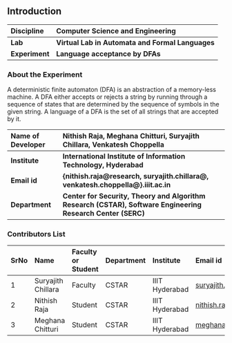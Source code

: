 ## Introduction


<b>Discipline | <b> Computer Science and Engineering
:--|:--|
<b> Lab | <b> Virtual Lab in Automata and Formal Languages
<b> Experiment|     <b> Language acceptance by DFAs

### About the Experiment 

A deterministic finite automaton (DFA) is an abstraction of a memory-less machine. A DFA either accepts or rejects a string by running through a sequence of states that are determined by the sequence of symbols in the given string. A language of a DFA is the set of all strings that are accepted by it.

<b>Name of Developer | <b> Nithish Raja, Meghana Chitturi, Suryajith Chillara, Venkatesh Choppella 
:--|:--|
<b> Institute | <b> International Institute of Information Technology, Hyderabad
<b> Email id|     <b> {nithish.raja@research, suryajith.chillara@, venkatesh.choppella@}.iiit.ac.in
<b> Department |  <b> Center for Security, Theory and Algorithm Research (CSTAR), Software Engineering Research Center (SERC)

### Contributors List

SrNo | Name | Faculty or Student | Department| Institute | Email id
:--|:--|:--|:--|:--|:--|
1 | Suryajith Chillara | Faculty | CSTAR | IIIT Hyderabad | suryajith.chillara@iiit.ac.in
2 | Nithish Raja | Student | CSTAR | IIIT Hyderabad | nithish.raja@research.iiit.ac.in
3 | Meghana Chitturi | Student | CSTAR | IIIT Hyderabad | meghana.chitturi@students.iiit.ac.in

